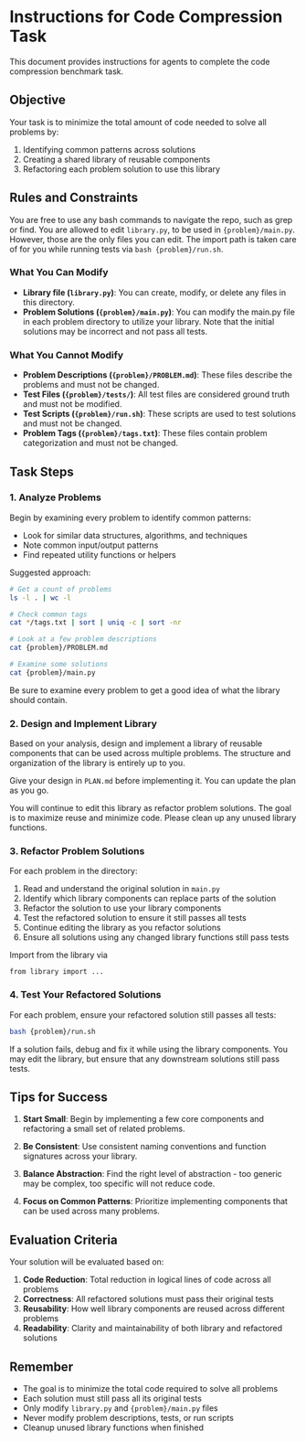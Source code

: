 # Instructions for Code Compression Task

This document provides instructions for agents to complete the code compression benchmark task.

## Objective

Your task is to minimize the total amount of code needed to solve all problems by:
1. Identifying common patterns across solutions
2. Creating a shared library of reusable components
3. Refactoring each problem solution to use this library

## Rules and Constraints
You are free to use any bash commands to navigate the repo, such as grep or find.
You are allowed to edit `library.py`, to be used in `{problem}/main.py`.
However, those are the only files you can edit.
The import path is taken care of for you while running tests via `bash {problem}/run.sh`.

### What You Can Modify
- **Library file (`library.py`)**: You can create, modify, or delete any files in this directory.
- **Problem Solutions (`{problem}/main.py`)**: You can modify the main.py file in each problem directory to utilize your library. Note that the initial solutions may be incorrect and not pass all tests.

### What You Cannot Modify
- **Problem Descriptions (`{problem}/PROBLEM.md`)**: These files describe the problems and must not be changed.
- **Test Files (`{problem}/tests/`)**: All test files are considered ground truth and must not be modified.
- **Test Scripts (`{problem}/run.sh`)**: These scripts are used to test solutions and must not be changed.
- **Problem Tags (`{problem}/tags.txt`)**: These files contain problem categorization and must not be changed.

## Task Steps

### 1. Analyze Problems

Begin by examining every problem to identify common patterns:
- Look for similar data structures, algorithms, and techniques
- Note common input/output patterns
- Find repeated utility functions or helpers

Suggested approach:
```bash
# Get a count of problems
ls -l . | wc -l

# Check common tags
cat */tags.txt | sort | uniq -c | sort -nr

# Look at a few problem descriptions
cat {problem}/PROBLEM.md

# Examine some solutions
cat {problem}/main.py
```

Be sure to examine every problem to get a good idea of what the library should contain.

### 2. Design and Implement Library

Based on your analysis, design and implement a library of reusable components that can be used across multiple problems. The structure and organization of the library is entirely up to you.

Give your design in `PLAN.md` before implementing it. You can update the plan as you go.

You will continue to edit this library as refactor problem solutions. The goal is to maximize reuse and minimize code.
Please clean up any unused library functions.

### 3. Refactor Problem Solutions

For each problem in the directory:

1. Read and understand the original solution in `main.py`
2. Identify which library components can replace parts of the solution
3. Refactor the solution to use your library components
4. Test the refactored solution to ensure it still passes all tests
5. Continue editing the library as you refactor solutions
6. Ensure all solutions using any changed library functions still pass tests

Import from the library via
```
from library import ...
```

### 4. Test Your Refactored Solutions

For each problem, ensure your refactored solution still passes all tests:

```bash
bash {problem}/run.sh
```

If a solution fails, debug and fix it while using the library components.
You may edit the library, but ensure that any downstream solutions still pass tests.

## Tips for Success

1. **Start Small**: Begin by implementing a few core components and refactoring a small set of related problems.

2. **Be Consistent**: Use consistent naming conventions and function signatures across your library.

3. **Balance Abstraction**: Find the right level of abstraction - too generic may be complex, too specific will not reduce code.

4. **Focus on Common Patterns**: Prioritize implementing components that can be used across many problems.

## Evaluation Criteria

Your solution will be evaluated based on:

1. **Code Reduction**: Total reduction in logical lines of code across all problems
2. **Correctness**: All refactored solutions must pass their original tests
3. **Reusability**: How well library components are reused across different problems
4. **Readability**: Clarity and maintainability of both library and refactored solutions

## Remember

- The goal is to minimize the total code required to solve all problems
- Each solution must still pass all its original tests
- Only modify `library.py` and `{problem}/main.py` files
- Never modify problem descriptions, tests, or run scripts
- Cleanup unused library functions when finished
